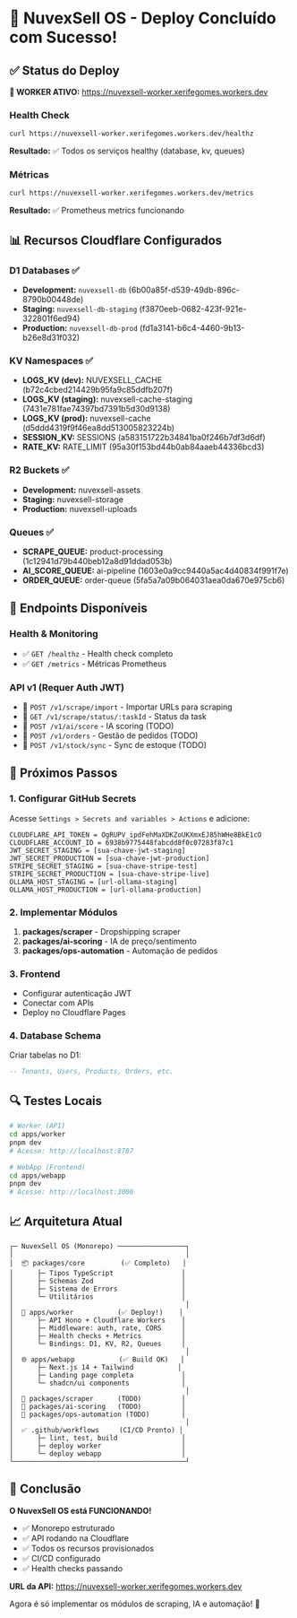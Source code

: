 # 🚀 NuvexSell OS - Deploy Concluído com Sucesso!

## ✅ Status do Deploy

**🎉 WORKER ATIVO:** https://nuvexsell-worker.xerifegomes.workers.dev

### Health Check
```bash
curl https://nuvexsell-worker.xerifegomes.workers.dev/healthz
```
**Resultado:** ✅ Todos os serviços healthy (database, kv, queues)

### Métricas
```bash
curl https://nuvexsell-worker.xerifegomes.workers.dev/metrics
```
**Resultado:** ✅ Prometheus metrics funcionando

## 📊 Recursos Cloudflare Configurados

### D1 Databases ✅
- **Development:** `nuvexsell-db` (6b00a85f-d539-49db-896c-8790b00448de)
- **Staging:** `nuvexsell-db-staging` (f3870eeb-0682-423f-921e-322801f6ed94)  
- **Production:** `nuvexsell-db-prod` (fd1a3141-b6c4-4460-9b13-b26e8d31f032)

### KV Namespaces ✅
- **LOGS_KV (dev):** NUVEXSELL_CACHE (b72c4cbed214429b95fa9c85ddfb207f)
- **LOGS_KV (staging):** nuvexsell-cache-staging (7431e781fae74397bd7391b5d30d9138)
- **LOGS_KV (prod):** nuvexsell-cache (d5ddd4319f9f46ea8dd513005823224b)
- **SESSION_KV:** SESSIONS (a583151722b34841ba0f246b7df3d6df)
- **RATE_KV:** RATE_LIMIT (95a30f153bd44b0ab84aaeb44336bcd3)

### R2 Buckets ✅
- **Development:** nuvexsell-assets
- **Staging:** nuvexsell-storage
- **Production:** nuvexsell-uploads

### Queues ✅
- **SCRAPE_QUEUE:** product-processing (1c12941d79b440beb12a8d91ddad053b)
- **AI_SCORE_QUEUE:** ai-pipeline (1603e0a9cc9440a5ac4d40834f991f7e)
- **ORDER_QUEUE:** order-queue (5fa5a7a09b064031aea0da670e975cb6)

## 🔧 Endpoints Disponíveis

### Health & Monitoring
- ✅ `GET /healthz` - Health check completo
- ✅ `GET /metrics` - Métricas Prometheus

### API v1 (Requer Auth JWT)
- 🔄 `POST /v1/scrape/import` - Importar URLs para scraping
- 🔄 `GET /v1/scrape/status/:taskId` - Status da task
- 🚧 `POST /v1/ai/score` - IA scoring (TODO)
- 🚧 `POST /v1/orders` - Gestão de pedidos (TODO)
- 🚧 `POST /v1/stock/sync` - Sync de estoque (TODO)

## 🎯 Próximos Passos

### 1. Configurar GitHub Secrets
Acesse `Settings > Secrets and variables > Actions` e adicione:
```
CLOUDFLARE_API_TOKEN = OgRUPV_ipdFehMaXDKZoUKXmxEJ85hWHe8BkE1cO
CLOUDFLARE_ACCOUNT_ID = 6938b9775448fabcdd8f0c07283f87c1
JWT_SECRET_STAGING = [sua-chave-jwt-staging]
JWT_SECRET_PRODUCTION = [sua-chave-jwt-production]
STRIPE_SECRET_STAGING = [sua-chave-stripe-test]
STRIPE_SECRET_PRODUCTION = [sua-chave-stripe-live]
OLLAMA_HOST_STAGING = [url-ollama-staging]
OLLAMA_HOST_PRODUCTION = [url-ollama-production]
```

### 2. Implementar Módulos
1. **packages/scraper** - Dropshipping scraper
2. **packages/ai-scoring** - IA de preço/sentimento  
3. **packages/ops-automation** - Automação de pedidos

### 3. Frontend
- Configurar autenticação JWT
- Conectar com APIs
- Deploy no Cloudflare Pages

### 4. Database Schema
Criar tabelas no D1:
```sql
-- Tenants, Users, Products, Orders, etc.
```

## 🔍 Testes Locais

```bash
# Worker (API)
cd apps/worker
pnpm dev
# Acesse: http://localhost:8787

# WebApp (Frontend)  
cd apps/webapp
pnpm dev
# Acesse: http://localhost:3000
```

## 📈 Arquitetura Atual

```
┌─ NuvexSell OS (Monorepo) ─────────────────┐
│                                           │
│  📦 packages/core         (✅ Completo)   │
│      ├─ Tipos TypeScript                 │
│      ├─ Schemas Zod                      │
│      ├─ Sistema de Errors                │
│      └─ Utilitários                      │
│                                           │
│  🔧 apps/worker           (✅ Deploy!)    │
│      ├─ API Hono + Cloudflare Workers    │
│      ├─ Middleware: auth, rate, CORS     │
│      ├─ Health checks + Metrics          │
│      └─ Bindings: D1, KV, R2, Queues     │
│                                           │
│  🌐 apps/webapp           (✅ Build OK)   │
│      ├─ Next.js 14 + Tailwind           │
│      ├─ Landing page completa            │
│      └─ shadcn/ui components             │
│                                           │
│  🚧 packages/scraper      (TODO)          │
│  🚧 packages/ai-scoring   (TODO)          │
│  🚧 packages/ops-automation (TODO)        │
│                                           │
│  ✅ .github/workflows     (CI/CD Pronto) │
│      ├─ lint, test, build                │
│      ├─ deploy worker                    │
│      └─ deploy webapp                    │
└───────────────────────────────────────────┘
```

## 🎊 Conclusão

**O NuvexSell OS está FUNCIONANDO!** 

- ✅ Monorepo estruturado
- ✅ API rodando na Cloudflare 
- ✅ Todos os recursos provisionados
- ✅ CI/CD configurado
- ✅ Health checks passando

**URL da API:** https://nuvexsell-worker.xerifegomes.workers.dev

Agora é só implementar os módulos de scraping, IA e automação! 🚀